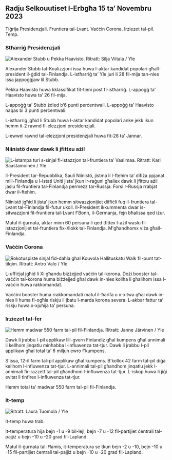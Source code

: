 ## Radju Selkouutiset l-Erbgħa 15 ta’ Novembru 2023

Tiġrija Presidenzjali. Fruntiera tal-Lvant. Vaċċin Corona. Irziezet tal-pil. Temp.

### Stħarriġ Presidenzjali

![Alexander Stubb u Pekka Haavisto. Ritratt: Silja Viitala / Yle](https://images.cdn.yle.fi/image/upload/c_crop,h_3188,w_5668,x_0,y_327/ar_1.7777777777777777,c_fill,g_faces,h_670/0,d_r1201.q_auto:eco/f_auto/fl_lossy/v1698912813/39-11947566543595173663)

Alexander Stubb tal-Koalizzjoni issa huwa l-aktar kandidat popolari għall-president il-ġdid tal-Finlandja. L-istħarriġ ta’ Yle juri li 28 fil-mija tan-nies issa jappoġġjaw lil Stubb.

Pekka Haavisto huwa kklassifikat fit-tieni post fl-istħarriġ. L-appoġġ ta’ Haavisto huwa ta’ 26 fil-mija.

L-appoġġ ta’ Stubb żdied b’6 punti perċentwali. L-appoġġ ta’ Haavisto naqas bi 3 punti perċentwali.

L-istħarriġ jgħid li Stubb huwa l-aktar kandidat popolari anke jekk ikun hemm it-2 rawnd fl-elezzjoni presidenzjali.

L-ewwel rawnd tal-elezzjoni presidenzjali huwa fit-28 ta’ Jannar.

### Niinistö dwar dawk li jfittxu ażil

![L-istampa turi s-sinjal fl-istazzjon tal-fruntiera ta’ Vaalimaa. Ritratt: Kari Saastamoinen / Yle](https://images.cdn.yle.fi/image/upload/c_crop,h_2908,w_5178,x_0,y_0/ar_1.7777777777777777,c_fill,g_faces,h_670/0,d_r1201.q_auto:eco/f_auto/fl_lossy/v1699908638/39-120003165528559efc2b)

Il-President tar-Repubblika, Sauli Niinistö, jistma li l-ftehim ta’ difiża ppjanat mill-Finlandja u l-Istati Uniti jista’ jkun ir-raġuni għaliex dawk li jfittxu ażil jaslu fil-fruntiera tal-Finlandja permezz tar-Russja. Forsi r-Russja rrabjat dwar il-ftehim.

Niinistö jgħid li jista’ jkun hemm sitwazzjonijiet diffiċli fuq il-fruntiera tal-Lvant tal-Finlandja fil-futur ukoll. Il-President ikkummenta dwar is-sitwazzjoni fil-fruntiera tal-Lvant f’Bonn, il-Ġermanja, fejn bħalissa qed iżur.

Matul il-ġurnata, aktar minn 60 persuna li qed tfittex l-ażil waslu fl-istazzjonijiet tal-fruntiera fix-Xlokk tal-Finlandja. M'għandhomx viża għall-Finlandja.

### Vaċċin Corona

![Rokotuspiste sinjal fid-daħla għal Kouvola Hallituskatu Walk fil-punt tat-tilqim. Ritratt: Antro Valo / Yle](https://images.cdn.yle.fi/image/upload/c_crop,h_3247,w_5773,x_0,y_601/ar_1.7777777777777777,c_fill,g_faces,h_675,/d_r1_201./0_p1_201.q_auto:eco/f_auto/fl_lossy/v1699867130/39-11997076551e51acfff3)

L-uffiċjal jgħid li Xi għandu biżżejjed vaċċin tal-korona. Dożi booster tal-vaċċin tal-korona huma biżżejjed għal dawk in-nies kollha li għalihom issa l-vaċċin huwa rakkomandat.

Vaċċini booster huma rrakkomandati matul il-ħarifa u x-xitwa għal dawk in-nies li huma fl-ogħla riskju li jbatu l-marda korona severa. L-akbar fattur ta’ riskju huwa x-xjuħija ta’ persuna.

### Irziezet tal-fer

![Hemm madwar 550 farm tal-pil fil-Finlandja. Ritratt: Janne Järvinen / Yle](https://images.cdn.yle.fi/image/upload/c_crop,h_4597,w_8174,x_18,y_0/ar_1.7777777777777777,c_fill,g_faces,h_670/0d_1201/0.q_auto:eco/f_auto/fl_lossy/v1696520468/39-1181997651ed401620a0)

Dawk li jrabbu l-pil applikaw lill-gvern Finlandiż għal kumpens għal annimali li kellhom jinqatlu minħabba l-influwenza tat-tjur. Dawk li jrabbu l-pil applikaw għal total ta’ 6 miljun ewro f’kumpens.

S'issa, 12-il farm tal-pil applikaw għal kumpens. B’kollox 42 farm tal-pil diġà kellhom l-influwenza tat-tjur. L-annimali tal-pil għandhom jinqatlu jekk l-annimali fir-razzett tal-pil għandhom l-influwenza tat-tjur. L-iskop huwa li jiġi evitat li tinfirex l-influwenza tat-tjur.

Hemm total ta' madwar 550 farm tal-pil fil-Finlandja.

### It-temp

![ Ritratt: Laura Tuomola / Yle](https://images.cdn.yle.fi/image/upload/c_crop,h_1080,w_1919,x_0,y_0/ar_1.7777777777777777,c_fill,g_faces,h_675,/w_p1_201.0/q_auto:eco/f_auto/fl_lossy/v1700050702/39-12009776554b6f9117dc)

It-temp huwa trab.

It-temperatura hija bejn -1 u -9 bil-lejl, bejn -7 u -12 fil-partijiet ċentrali tal-pajjiż u bejn -10 u -20 grad fil-Lapland.

Matul il-ġurnata tal-Ħamis, it-temperatura se tkun bejn -2 u -10, bejn -10 u -15 fil-partijiet ċentrali tal-pajjiż u bejn -10 u -20 grad fil-Lapland.